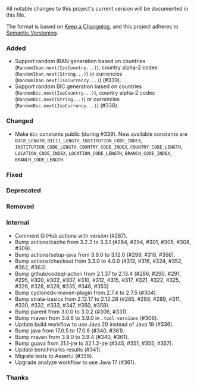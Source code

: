 All notable changes to this project's current version will be documented in this file.

The format is based on [Keep a Changelog](https://keepachangelog.com/en/1.0.0/), and this project adheres
to [Semantic Versioning](https://semver.org/spec/v2.0.0.html).

### Added

- Support random IBAN generation based on countries (`RandomIban.next(IsoCountry...)`), country alpha-2
  codes (`RandomIban.next(String...)`) or currencies (`RandomIban.next(IsoCurrency...)`) (#339).
- Support random BIC generation based on countries (`RandomBic.next(IsoCountry...)`), country alpha-2
  codes (`RandomBic.next(String...)`) or currencies (`RandomBic.next(IsoCurrency...)`) (#338).

### Changed

- Make `Bic` constants public (during #339). New available constants are `BIC8_LENGTH`,
  `BIC11_LENGTH`, `INSTITUTION_CODE_INDEX`, `INSTITUTION_CODE_LENGTH`, `COUNTRY_CODE_INDEX`,
  `COUNTRY_CODE_LENGTH`, `LOCATION_CODE_INDEX`, `LOCATION_CODE_LENGTH`, `BRANCH_CODE_INDEX`,
  `BRANCH_CODE_LENGTH`.

### Fixed

### Deprecated

### Removed

### Internal

- Comment GitHub actions with version (#287).
- Bump actions/cache from 3.2.2 to 3.3.1 (#284, #294, #301, #305, #308, #309).
- Bump actions/setup-java from 3.9.0 to 3.12.0 (#299, #318, #356).
- Bump actions/checkout from 3.3.0 to 4.0.0 (#313, #316, #324, #352, #362, #363).
- Bump github/codeql-action from 2.1.37 to 2.13.4 (#286, #290, #291, #295, #300, #302, #307, #310,
  #312, #315, #317, #321, #322, #325, #326, #328, #329, #335, #348, #353).
- Bump cyclonedx-maven-plugin from 2.7.4 to 2.7.5 (#304).
- Bump strata-basics from 2.12.17 to 2.12.28 (#285, #288, #289, #311, #330, #332, #333, #347, #350, #358).
- Bump parent from 3.0.0 to 3.0.2 (#306, #331).
- Bump maven from 3.8.6 to 3.9.0 in `.tool-versions` (#306).
- Update build workflow to use Java 20 instead of Java 19 (#336).
- Bump java from 17.0.5 to 17.0.8 (#340, #361).
- Bump maven from 3.9.0 to 3.9.4 (#340, #361).
- Bump guava from 31.1-jre to 32.1.2-jre (#345, #351, #355, #357).
- Update benchmarks results (#341).
- Migrate tests to AssertJ (#359).
- Upgrade analyze workflow to use Java 17 (#361).

### Thanks
